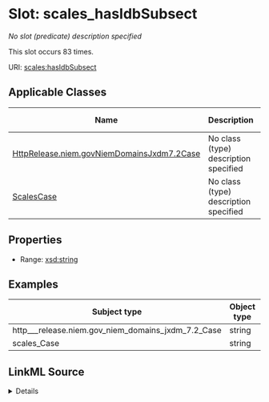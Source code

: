 

# Slot: scales_hasIdbSubsect


_No slot (predicate) description specified_






This slot occurs 83 times.


URI: [scales:hasIdbSubsect](http://schemas.scales-okn.org/rdf/scales#hasIdbSubsect)



<!-- no inheritance hierarchy -->





## Applicable Classes

| Name | Description | Modifies Slot |
| --- | --- | --- |
| [HttpRelease.niem.govNiemDomainsJxdm7.2Case](../classes/HttpRelease.niem.govNiemDomainsJxdm7.2Case.md) | No class (type) description specified |  yes  |
| [ScalesCase](../classes/ScalesCase.md) | No class (type) description specified |  yes  |







## Properties

* Range: [xsd:string](http://www.w3.org/2001/XMLSchema#string)






## Examples

| Subject type | Object type | Example subject | Example object | Occurrences |
| --- | --- | --- | --- | --- |
| http___release.niem.gov_niem_domains_jxdm_7.2_Case | string | scales:/CaseCivil | (A | 83 |
| scales_Case | string | scales:/CaseCivil | (A | 83 |




## LinkML Source

<details>

```yaml
name: scales_hasIdbSubsect
annotations:
  count:
    tag: count
    value: 83
description: No slot (predicate) description specified
examples:
- object:
    example_object: (A
    example_object_type: string
    example_predicate: scales:hasIdbSubsect
    example_subject: scales:/CaseCivil
    example_subject_type: http___release.niem.gov_niem_domains_jxdm_7.2_Case
- object:
    example_object: (A
    example_object_type: string
    example_predicate: scales:hasIdbSubsect
    example_subject: scales:/CaseCivil
    example_subject_type: scales_Case
from_schema: scales-kg
rank: 1000
slot_uri: scales:hasIdbSubsect
alias: scales_hasIdbSubsect
domain_of:
- http___release.niem.gov_niem_domains_jxdm_7.2_Case
- scales_Case
range: string

```
</details>